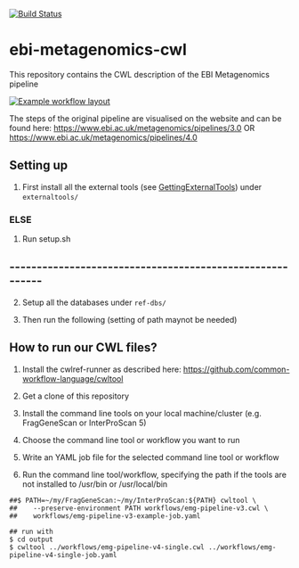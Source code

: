 [![Build Status](https://travis-ci.org/EBI-Metagenomics/ebi-metagenomics-cwl.svg?branch=master)](https://travis-ci.org/EBI-Metagenomics/ebi-metagenomics-cwl)

# ebi-metagenomics-cwl
This repository contains the CWL description of the EBI Metagenomics pipeline

[![Example workflow layout](https://view.commonwl.org/workflows/594809bd857aba0001dad385/graph/png)](https://view.commonwl.org/workflows/github.com/ProteinsWebTeam/ebi-metagenomics-cwl/tree/master/workflows/emg-pipeline-v3.cwl)

The steps of the original pipeline are visualised on the website and can be found here:
https://www.ebi.ac.uk/metagenomics/pipelines/3.0
OR
https://www.ebi.ac.uk/metagenomics/pipelines/4.0

## Setting up 

1. First install all the external tools (see [GettingExternalTools](GettingExternalTools.md)) under `externaltools/`

### ELSE

1. Run setup.sh

## ---------------------------------------------------------

2. Setup all the databases under `ref-dbs/`

3. Then run the following (setting of path maynot be needed)


## How to run our CWL files?

1. Install the cwlref-runner as described here:
https://github.com/common-workflow-language/cwltool

2. Get a clone of this repository

3. Install the command line tools on your local machine/cluster (e.g. FragGeneScan or InterProScan 5)

4. Choose the command line tool or workflow you want to run

5. Write an YAML job file for the selected command line tool or workflow

6. Run the command line tool/workflow, specifying the path if the tools are not
   installed to /usr/bin or /usr/local/bin
```
##$ PATH=~/my/FragGeneScan:~/my/InterProScan:${PATH} cwltool \
##    --preserve-environment PATH workflows/emg-pipeline-v3.cwl \
##    workflows/emg-pipeline-v3-example-job.yaml

## run with
$ cd output
$ cwltool ../workflows/emg-pipeline-v4-single.cwl ../workflows/emg-pipeline-v4-single-job.yaml

```
